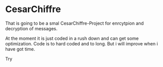 # CesarChiffre
That is going to be a smal CesarChiffre-Project for enrcytpion and decryption of messages.

At the moment it is just coded in a rush down and can get some optimization. Code is to hard coded and to long. But i will improve when i have got time.

Try